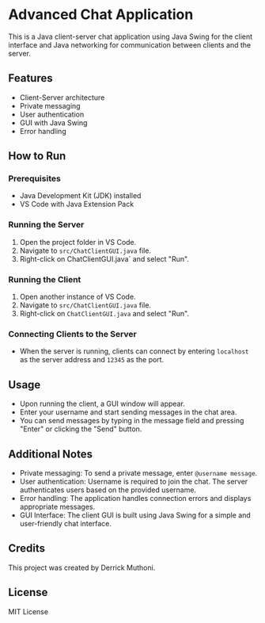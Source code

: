 # Advanced Chat Application

This is a Java client-server chat application using Java Swing for the client interface and Java networking for communication between clients and the server.

## Features
- Client-Server architecture
- Private messaging
- User authentication
- GUI with Java Swing
- Error handling

## How to Run

### Prerequisites
- Java Development Kit (JDK) installed
- VS Code with Java Extension Pack

### Running the Server
1. Open the project folder in VS Code.
2. Navigate to `src/ChatClientGUI.java` file.
3. Right-click on ChatClientGUI.java` and select "Run".

### Running the Client
1. Open another instance of VS Code.
2. Navigate to `src/ChatClientGUI.java` file.
3. Right-click on `ChatClientGUI.java` and select "Run".

### Connecting Clients to the Server
- When the server is running, clients can connect by entering `localhost` as the server address and `12345` as the port.

## Usage
- Upon running the client, a GUI window will appear.
- Enter your username and start sending messages in the chat area.
- You can send messages by typing in the message field and pressing "Enter" or clicking the "Send" button.

## Additional Notes
- Private messaging: To send a private message, enter `@username message`.
- User authentication: Username is required to join the chat. The server authenticates users based on the provided username.
- Error handling: The application handles connection errors and displays appropriate messages.
- GUI Interface: The client GUI is built using Java Swing for a simple and user-friendly chat interface.

## Credits
This project was created by Derrick Muthoni.

## License
MIT License
